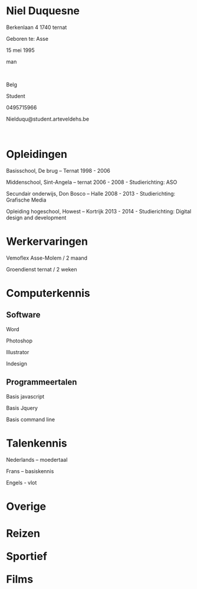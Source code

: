 
<h1>Niel Duquesne</h1>
<p>Berkenlaan 4 1740 ternat</p>
<p>Geboren te: Asse</p>
<p>15 mei 1995</p>
<p>man</p>
<br>
<p>Belg</p>
<p>Student</p>
<p>0495715966</p>
<p>Nielduqu@student.arteveldehs.be</p>
<br>

<h1>Opleidingen</h1>


<p>Basisschool, De brug – Ternat  1998 - 2006</p>

<p>Middenschool, Sint-Angela – ternat  2006 - 2008
- Studierichting: ASO</p>

<p>Secundair onderwijs, Don Bosco – Halle  2008 - 2013
 - Studierichting: Grafische Media</p>

<p>Opleiding hogeschool, Howest – Kortrijk  2013 - 2014
 - Studierichting:  Digital design and development</p>


<h1>Werkervaringen</h1>
<p>Vemoflex Asse-Molem / 2 maand</p>
<p>Groendienst ternat / 2 weken</p>

<h1>Computerkennis</h1>
<h2>Software</h2>

<p>Word</p>
<p>Photoshop</p>
<p>Illustrator</p>
<p>Indesign</p>

<h2>Programmeertalen</h2>
<p>Basis javascript</p>
<p>Basis Jquery</p>
<p>Basis command line</p>

<h1>Talenkennis</h1>

<p>Nederlands – moedertaal</p>
<p>Frans – basiskennis</p>
<p>Engels - vlot</p>

<h1>Overige<h1/>
<p>Reizen</p>
<p>Sportief</p>
<p>Films</p>









